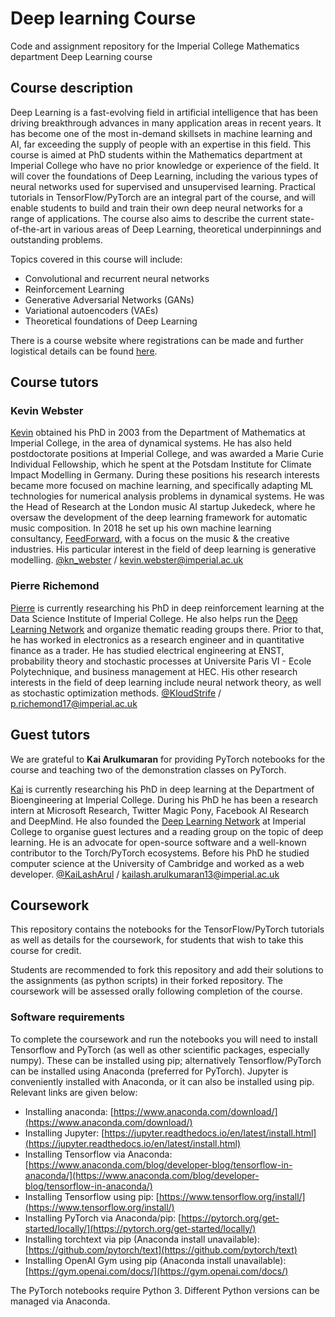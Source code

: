 # Deep learning Course
Code and assignment repository for the Imperial College Mathematics department Deep Learning course

## Course description

Deep Learning is a fast-evolving field in artificial intelligence that has been driving breakthrough advances in many application areas in recent years. It has become one of the most in-demand skillsets in machine learning and AI, far exceeding the supply of people with an expertise in this field. This course is aimed at PhD students within the Mathematics department at Imperial College who have no prior knowledge or experience of the field. It will cover the foundations of Deep Learning, including the various types of neural networks used for supervised and unsupervised learning. Practical tutorials in TensorFlow/PyTorch are an integral part of the course, and will enable students to build and train their own deep neural networks for a range of applications. The course also aims to describe the current state-of-the-art in various areas of Deep Learning, theoretical underpinnings and outstanding problems.

Topics covered in this course will include: 

* Convolutional and recurrent neural networks
* Reinforcement Learning
* Generative Adversarial Networks (GANs)
* Variational autoencoders (VAEs)
* Theoretical foundations of Deep Learning

There is a course website where registrations can be made and further logistical details can be found [here](https://www.deeplearningmathematics.com).

## Course tutors

### Kevin Webster

[Kevin](https://www.linkedin.com/in/kevin-webster-095aba59/) obtained his PhD in 2003 from the Department of Mathematics at Imperial College, in the area of dynamical systems. He has also held postdoctorate positions at Imperial College, and was awarded a Marie Curie Individual Fellowship, which he spent at the Potsdam Institute for Climate Impact Modelling in Germany. During these positions his research interests became more focused on machine learning, and specifically adapting ML technologies for numerical analysis problems in dynamical systems. He was the Head of Research at the London music AI startup Jukedeck, where he oversaw the development of the deep learning framework for automatic music composition. In 2018 he set up his own machine learning consultancy, [FeedForward](http://www.feedforwardai.com/), with a focus on the music & the creative industries. His particular interest in the field of deep learning is generative modelling. [@kn_webster](https://twitter.com/kn_webster) / [kevin.webster@imperial.ac.uk](mailto:kevin.webster@imperial.ac.uk)

### Pierre Richemond

[Pierre](https://www.linkedin.com/in/pierre-h-richemond-2353683/) is currently researching his PhD in deep reinforcement learning at the Data Science Institute of Imperial College. He also helps run the [Deep Learning Network](http://www.dlnetwork.org/) and organize thematic reading groups there. Prior to that, he has worked in electronics as a research engineer and in quantitative finance as a trader. He has studied electrical engineering at ENST, probability theory and stochastic processes at Universite Paris VI - Ecole Polytechnique, and business management at HEC. His other research interests in the field of deep learning include neural network theory, as well as stochastic optimization methods. [@KloudStrife](https://twitter.com/KloudStrife) / [p.richemond17@imperial.ac.uk](mailto:p.richemond17@imperial.ac.uk)

## Guest tutors

We are grateful to **Kai Arulkumaran** for providing PyTorch notebooks for the course and teaching two of the demonstration classes on PyTorch.

[Kai](https://www.linkedin.com/in/kailasharul) is currently researching his PhD in deep learning at the Department of Bioengineering at Imperial College. During his PhD he has been a research intern at Microsoft Research, Twitter Magic Pony, Facebook AI Research and DeepMind. He also founded the [Deep Learning Network](http://dlnetwork.org) at Imperial College to organise guest lectures and a reading group on the topic of deep learning. He is an advocate for open-source software and a well-known contributor to the Torch/PyTorch ecosystems. Before his PhD he studied computer science at the University of Cambridge and worked as a web developer. [@KaiLashArul](https://twitter.com/KaiLashArul) / [kailash.arulkumaran13@imperial.ac.uk](mailto:kailash.arulkumaran13@imperial.ac.uk)

## Coursework

This repository contains the notebooks for the TensorFlow/PyTorch tutorials as well as details for the coursework, for students that wish to take this course for credit. 

Students are recommended to fork this repository and add their solutions to the assignments (as python scripts) in their forked repository. The coursework will be assessed orally following completion of the course.

### Software requirements

To complete the coursework and run the notebooks you will need to install Tensorflow and PyTorch (as well as other scientific packages, especially numpy). These can be installed using pip; alternatively Tensorflow/PyTorch can be installed using Anaconda (preferred for PyTorch). Jupyter is conveniently installed with Anaconda, or it can also be installed using pip. Relevant links are given below:

* Installing anaconda: [https://www.anaconda.com/download/](https://www.anaconda.com/download/)
* Installing Jupyter: [https://jupyter.readthedocs.io/en/latest/install.html](https://jupyter.readthedocs.io/en/latest/install.html)
* Installing Tensorflow via Anaconda: [https://www.anaconda.com/blog/developer-blog/tensorflow-in-anaconda/](https://www.anaconda.com/blog/developer-blog/tensorflow-in-anaconda/)
* Installing Tensorflow using pip: [https://www.tensorflow.org/install/](https://www.tensorflow.org/install/)
* Installing PyTorch via Anaconda/pip: [https://pytorch.org/get-started/locally/](https://pytorch.org/get-started/locally/)
* Installing torchtext via pip (Anaconda install unavailable): [https://github.com/pytorch/text](https://github.com/pytorch/text)
* Installing OpenAI Gym using pip (Anaconda install unavailable): [https://gym.openai.com/docs/](https://gym.openai.com/docs/)

The PyTorch notebooks require Python 3. Different Python versions can be managed via Anaconda.
